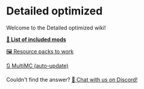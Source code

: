 # Detailed optimized

Welcome to the Detailed optimized wiki! 

**[📜 List of included mods](https://github.com/lazcod3/Detailed-Optimized/blob/main/INCLUDED-MODS.md)**

[🖼️ Resource packs to work](resource-pack-issues.md)

[🔃 MultiMC (auto-update)](multimc-auto-update.md)

Couldn't find the answer? [💬 Chat with us on Discord!](https://fabulously-optimized.github.io/discord)
